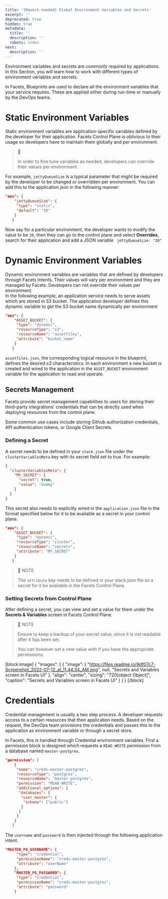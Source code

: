 ```yaml
---
title: '[Rework needed] Global Environment Variables and Secrets'
excerpt: ''
deprecated: true
hidden: true
metadata:
  title: ''
  description: ''
  robots: index
next:
  description: ''
---
```

Environment variables and secrets are commonly required by applications. In this Section, you will learn how to work with different types of environment variables and secrets. 

In Facets, Blueprints are used to declare all the environment variables that your service requires. These are applied either during run-time or manually by the DevOps teams.

# Static Environment Variables

Static environment variables are application-specific variables defined by the developer for their application. Facets Control Plane is oblivious to their usage so developers have to maintain them globally and per environment. 

> 🚧 
> 
> In order to fine tune variables as needed, developers can override their values per environment.

For example, <code>jettyQueueSize</code> is a typical parameter that might be required by the developer to be changed or overridden per environment. You can add this to the application json in the following manner:

```json
"env": {
    "jettyQueueSize": {
     "type": "static",
     "default": "10"
    }
   }
```



Now say for a particular environment, the developer wants to modify the value to be <code>20</code>, then they can go to the control plane and select **Overrides**, search for their application and add a JSON variable <code> jettyQueueSize: "20"</code>

# Dynamic Environment Variables

Dynamic environment variables are variables that are defined by developers through Facets Intents. Their values will vary per environment and they are managed by Facets. Developers can not override their values per environment.  
In the following example, an application service needs to serve assets which are stored in S3 bucket. The application developer defines this dynamic variable to get the S3 bucket name dynamically per environment

```json
"env": {
    "ASSET_BUCKET": {
     "type": "dynamic",
     "resourceType": "s3",
     "resourceName": "assetfiles",
     "attribute": "bucket_name"
    }
   }
```



<code>assetfiles.json</code>, the corresponding logical resource in the blueprint, defines the desired s3 characteristics. In each environment a new bucket is created and wired to the application in the <code>ASSET_BUCKET</code> environment variable for the application to read and operate.

## Secrets Management

Facets provide secret management capabilities to users for storing their third-party integrations' credentials that can be directly used when deploying resources from the control plane. 

Some common use cases include storing Github authorization credentials, API authentication tokens, or Google Client Secrets. 

### Defining a Secret

A secret needs to be defined in your `stack.json` file under the `clusterVariablesMeta` key with its secret field set to true. For example: 

```json
{
  "clusterVariablesMeta": {
    "MY_SECRET": {
      "secret": true,
      "value": "dummy"
    }
  }
}
```



This secret also needs to explicitly wired in the `application.json` file in the format specified below for it to be available as a secret in your control plane.

```json
"env": {
    "ASSET_BUCKET": {
     "type": "dynamic",
     "resourceType": "cluster",
     "resourceName": "secrets",
     "attribute": "MY_SECRET"
    }
   }
```



> 📘 NOTE
> 
> The `attribute` key needs to be defined in your stack.json file as a secret for it be available in the Facets Control Plane.

### Setting Secrets from Control Plane

After defining a secret, you can view and set a value for them under the **Secrets & Variables** screen in Facets Control Plane. 

> 📌 NOTE
> 
> Ensure to keep a backup of your secret value, since it is not readable after it has been set. 
> 
> You can however set a new value with if you have the appropriate permissions.

[block:image]
{
  "images": [
    {
      "image": [
        "https://files.readme.io/9df07c7-Screenshot_2022-07-12_at_11.44.34_AM.png",
        null,
        "Secrets and Variables screen in Facets UI"
      ],
      "align": "center",
      "sizing": "720[object Object]",
      "caption": "Secrets and Variables screen in Facets UI"
    }
  ]
}
[/block]

# Credentials

Credential management is usually a two step process.  A developer requests access to a certain resources that their application needs. Based on the request, the DevOps team provisions the credentials and passes this to the application as environment variable or through a secret store. 

In Facets, this is handled through Credential environment variables. First a permission block is designed which requests a <code>READ_WRITE</code> permission from a database named <code>master-postgres</code>.

```json
"permission": [
    {
     "name": "creds-master-postgres",
     "resourceType": "postgres",
     "resourceName": "master-postgres",
     "permission": "READ_WRITE",
     "additional_options": {
      "databases": {
       "user_master": {
        "schema": ["public"]
       }
      }
     }
    }
   ]
```



The <code>username</code> and <code>password</code> is then injected through the following application intent. 

```json
"MASTER_PG_USERNAME": {
     "type": "credential",
     "permissionName": "creds-master-postgres",
     "attribute": "userName"
    },
    "MASTER_PG_PASSWORD": {
     "type": "credential",
     "permissionName": "creds-master-postgres",
     "attribute": "password"
    }
```